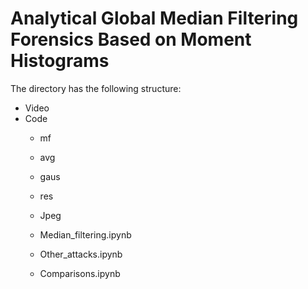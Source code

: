 # Analytical Global Median Filtering Forensics Based on Moment Histograms

The directory has the following structure:


- Video
- Code
	- mf
	- avg
	- gaus
	- res
	- Jpeg

	- Median_filtering.ipynb
	- Other_attacks.ipynb
	- Comparisons.ipynb

